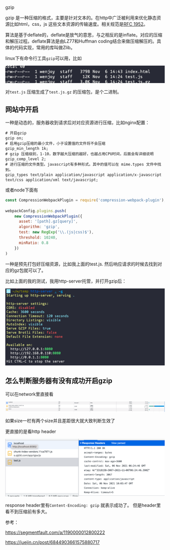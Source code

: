 

gzip

gzip 是一种压缩的格式，主要是针对文本的。在http中广泛被利用来优化静态资源比如html，css，js 这些文本资源的传输速度。相关规范是[RFC 1952](https://link.juejin.cn/?target=https%3A%2F%2Ftools.ietf.org%2Fhtml%2Frfc1952)。

算法是基于deflate的，deflate是放气的意思，与之相反的是inflate。对应的压缩和解压过程。deflate算法是由LZ77和Huffman coding结合来做压缩解压的。具体的代码实现，常用的库叫做Zlib。

linux下有命令行工具`gzip`可以用，比如

![image-20211106175628327](../assets/image-20211106175628327.png)

对`test.js` 压缩生成了`test.js.gz` 的压缩包，是个二进制。

## 网站中开启

一种是动态的，服务器收到请求后对对应资源进行压缩，比如nginx配置：

```nginx
# 开启gzip
gzip on;
# 启用gzip压缩的最小文件，小于设置值的文件将不会压缩
gzip_min_length 1k;
# gzip 压缩级别，1-10，数字越大压缩的越好，也越占用CPU时间，后面会有详细说明
gzip_comp_level 2;
# 进行压缩的文件类型。javascript有多种形式。其中的值可以在 mime.types 文件中找到。
gzip_types text/plain application/javascript application/x-javascript text/css application/xml text/javascript;

```



或者node下面有

```js
const CompressionWebpackPlugin = require('compression-webpack-plugin');

webpackConfig.plugins.push(
    new CompressionWebpackPlugin({
      asset: '[path].gz[query]',
      algorithm: 'gzip',
      test: new RegExp('\\.(js|css)$'),
      threshold: 10240,
      minRatio: 0.8
    })
)
```

一种是预先打包好压缩资源，比如我上面的test.js. 然后响应请求的时候去找到对应的gz包就可以了。

比如上面的我的测试，我用http-server托管，并打开gzip后：

![image-20211106180302001](../assets/image-20211106180302001.png)

## 怎么判断服务器有没有成功开启gzip

可以在network里直接看

![image-20211106180444588](../assets/image-20211106180444588.png)

如果size一栏有两个size并且差距很大就大致判断生效了

更直接的是看http header

![image-20211106180626260](../assets/image-20211106180626260.png)

response header里有`Content-Encoding: gzip` 就表示成功了。 但是header里看不到压缩前有多大。

参考：

https://segmentfault.com/a/1190000012800222

https://juejin.cn/post/6844903661575880717